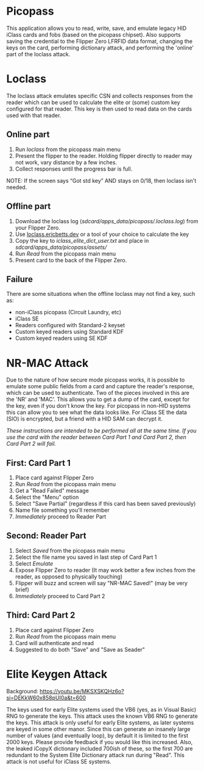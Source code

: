 # Picopass


This application allows you to read, write, save, and emulate legacy HID iClass cards and fobs (based on the picopass chipset).  Also supports saving the credential to the Flipper Zero LFRFID data format, changing the keys on the card, performing dictionary attack, and performing the 'online' part of the loclass attack.

# Loclass

The loclass attack emulates specific CSN and collects responses from the reader which can be used to calculate the elite or (some) custom key configured for that reader.  This key is then used to read data on the cards used with that reader.

## Online part

1. Run _loclass_ from the picopass main menu
2. Present the flipper to the reader.  Holding flipper directly to reader may not work, vary distance by a few inches.
3. Collect responses until the progress bar is full.

NOTE: If the screen says “Got std key” AND stays on 0/18, then loclass isn't needed.

## Offline part

1. Download the loclass log (_sdcard/apps_data/picopass/.loclass.log_) from your Flipper Zero.
2. Use [loclass.ericbetts.dev](https://loclass.ericbetts.dev/) or a tool of your choice to calculate the key
3. Copy the key to _iclass_elite_dict_user.txt_ and place in _sdcard/apps_data/picopass/assets/_
4. Run _Read_ from the picopass main menu
5. Present card to the back of the Flipper Zero.

## Failure

There are some situations when the offline loclass may not find a key, such as:
 * non-iClass picopass (Circuit Laundry, etc)
 * iClass SE
 * Readers configured with Standard-2 keyset
 * Custom keyed readers using Standard KDF
 * Custom keyed readers using SE KDF

# NR-MAC Attack

Due to the nature of how secure mode picopass works, it is possible to emulate some public fields from a card and capture the reader's response, which can be used to authenticate.  Two of the pieces involved in this are the 'NR' and 'MAC'.  This allows you to get a dump of the card, except for the key, even if you don't know the key.  For picopass in non-HID systems this can allow you to see what the data looks like.  For iClass SE the data (SIO) is encrypted, but a friend with a HID SAM can decrypt it.

*These instructions are intended to be performed all at the same time.  If you use the card with the reader between Card Part 1 and Card Part 2, then Card Part 2 will fail.*

## First: Card Part 1

1. Place card against Flipper Zero
2. Run _Read_ from the picopass main menu
3. Get a "Read Failed" message
4. Select the "Menu" option
5. Select "Save Partial"  (regardless if this card has been saved previously)
6. Name file something you'll remember
7. *Immediately* proceed to Reader Part

## Second: Reader Part

1. Select _Saved_ from the picopass main menu
2. Select the file name you saved in last step of Card Part 1
3. Select _Emulate_
4. Expose Flipper Zero to reader (It may work better a few inches from the reader, as opposed to physically touching)
5. Flipper will buzz and screen will say "NR-MAC Saved!" (may be very brief)
6. *Immediately* proceed to Card Part 2

## Third: Card Part 2

1. Place card against Flipper Zero
2. Run _Read_ from the picopass main menu
3. Card will authenticate and read
4. Suggested to do both "Save" and "Save as Seader"


# Elite Keygen Attack

Background: https://youtu.be/MKSXSKQHz6o?si=DEKkW60x858pUI0a&t=600

The keys used for early Elite systems used the VB6 (yes, as in Visual Basic) RNG to generate the keys.  This attack uses the known VB6 RNG to generate the keys.  This attack is only useful for early Elite systems, as later systems are keyed in some other manor.  Since this can generate an insanely large number of values (and eventually loop), by default it is limited to the first 2000 keys.  Please provide feedback if you would like this increased.  Also, the leaked iCopyX dictionary included 700ish of these, so the first 700 are redundant to the System Elite Dictionary attack run during "Read".  This attack is not useful for iClass SE systems.
